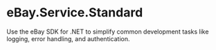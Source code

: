 # eBay.Service.Standard


Use the eBay SDK for .NET to simplify common development tasks like logging, error handling, and authentication.